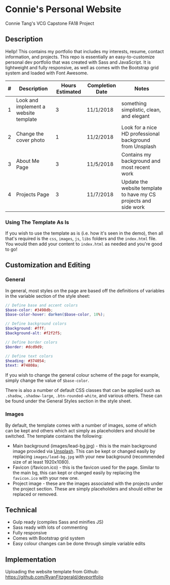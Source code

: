 # Connie's Personal Website

Connie Tang's VCG Capstone FA18 Project

## Description
Hellp! This contains my portfolio that includes my interests, resume, contact information, and projects. This repo is essentially an easy-to-customize personal dev portfolio that was created with Sass and JavaScript. It is lightweight and fully responsive, as well as comes with the Bootstrap grid system and loaded with Font Awesome. 


| #  | Description          | Hours Estimated | Completion Date | Notes |
| - | --------------------  | --------------- | --------------- | ----- |
| 1 | Look and implement a website template  | 3               | 11/1/2018       | something simplistic, clean, and elegant  | 
| 2 | Change the cover photo             | 1               | 11/2/2018       | Look for a nice HD professional background from Unsplash | 
| 3 | About Me Page         | 3               | 11/5/2018      | Contains my background and most recent work |
| 4 | Projects Page         | 3               | 11/7/2018      | Update the website template to have my CS projects and side work | 


### Using The Template As Is

If you wish to use the template as is (i.e. how it's seen in the demo), then all that's required is the `css`, `images`, `js`, `libs` folders and the `index.html` file. You would then add your content to `index.html` as needed and you're good to go!

## Customization and Editing

### General

In general, most styles on the page are based off the definitions of variables in the variable section of the style sheet:

```SCSS
// Define base and accent colors
$base-color: #3498db;
$base-color-hover: darken($base-color, 10%);

// Define background colors
$background: #fff;
$background-alt: #f2f2f5;

// Define border colors
$border: #dcd9d9;

// Define text colors
$heading: #374054;
$text: #74808a;
```

If you wish to change the general colour scheme of the page for example, simply change the value of `$base-color`.

There is also a number of default CSS classes that can be applied such as `.shadow`, `.shadow-large`, `.btn-rounded-white`, and various others. These can be found under the General Styles section in the style sheet.

### Images

By default, the template comes with a number of images, some of which can be kept and others which act simply as placeholders and should be switched. The template contains the following:

* Main background (images/lead-bg.jpg) - this is the main background image provided via [Unsplash](https://unsplash.com/). This can be kept or changed easily by replacing `images/lead-bg.jpg` with your new background (recommended size of at least 1920x1080).
* Favicon (/favicon.ico) - this is the favicon used for the page. Similar to the main bg, this can kept or changed easily by replacing the `favicon.ico` with your new one.
* Project image - these are the images associated with the projects under the project section. These are simply placeholders and should either be replaced or removed.

## Technical 
 - Gulp ready (compiles Sass and minifies JS)
 - Sass ready with lots of commenting
 - Fully responsive
 - Comes with Bootstrap grid system
 - Easy colour changes can be done through simple variable edits


## Implementation 
Uploading the website template from Github: https://github.com/RyanFitzgerald/devportfolio
